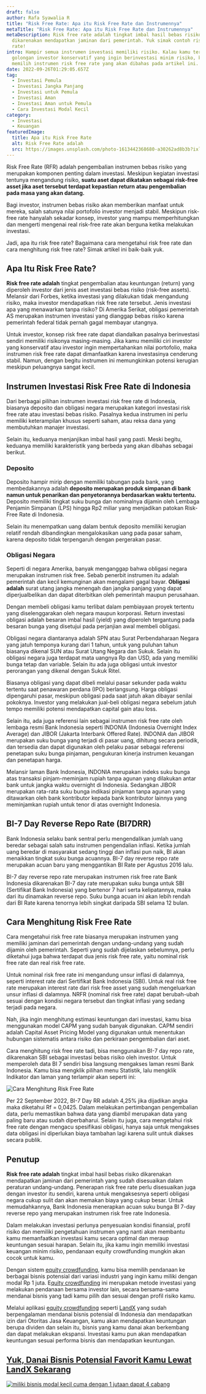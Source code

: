 ```yaml
---
draft: false
author: Rafa Syawalia R
title: "Risk Free Rate: Apa itu Risk Free Rate dan Instrumennya"
metaTitle: "Risk Free Rate: Apa itu Risk Free Rate dan Instrumennya"
metaDescription: Risk free rate adalah tingkat imbal hasil bebas risiko
  dikarenakan mendapatkan jaminan dari pemerintah. Yuk simak contoh risk free
  rate!
intro: Hampir semua instrumen investasi memiliki risiko. Kalau kamu termasuk
  golongan investor konservatif yang ingin berinvestasi minim risiko, kamu perlu
  memilih instrumen risk free rate yang akan dibahas pada artikel ini.
date: 2022-09-26T01:29:05.657Z
tag:
  - Investasi Pemula
  - Investasi Jangka Panjang
  - Investasi untuk Pemula
  - Investasi Aman
  - Investasi Aman untuk Pemula
  - Cara Investasi Modal Kecil
category:
  - Investasi
  - Keuangan
featuredImage:
  title: Apa itu Risk Free Rate
  alt: Risk Free Rate adalah
  src: https://images.unsplash.com/photo-1613442368680-a30262ad8b3b?ixlib=rb-1.2.1&ixid=MnwxMjA3fDB8MHxwaG90by1wYWdlfHx8fGVufDB8fHx8&auto=format&fit=crop&w=1470&q=80
---
```

Risk Free Rate (RFR) adalah pengembalian instrumen bebas risiko yang merupakan komponen penting dalam investasi. Meskipun kegiatan investasi tentunya mengandung risiko, **suatu aset dapat dikatakan sebagai risk-free asset jika aset tersebut terdapat kepastian return atau pengembalian pada masa yang akan datang.** 

Bagi investor, instrumen bebas risiko akan memberikan manfaat untuk mereka, salah satunya nilai portofolio investor menjadi stabil. Meskipun risk-free rate hanyalah sekadar konsep, investor yang mampu memperhitungkan dan mengerti mengenai real risk-free rate akan berguna ketika melakukan investasi.

Jadi, apa itu risk free rate? Bagaimana cara mengetahui risk free rate dan cara menghitung risk free rate? Simak artikel ini baik-baik yuk.

## Apa Itu Risk Free Rate?

**Risk free rate adalah** tingkat pengembalian atau keuntungan (return) yang diperoleh investor dari jenis aset investasi bebas risiko (risk-free assets). Melansir dari Forbes, ketika investasi yang dilakukan tidak mengandung risiko, maka investor mendapatkan risk free rate tersebut. Jenis investasi apa yang menawarkan tanpa risiko? Di Amerika Serikat, obligasi pemerintah AS merupakan instrumen investasi yang dianggap bebas risiko karena pemerintah federal tidak pernah gagal membayar utangnya.

Untuk investor, konsep risk free rate dapat diandalkan pasalnya berinvestasi sendiri memiliki risikonya masing-masing. Jika kamu memiliki ciri investor yang konservatif atau investor ingin mempertahankan nilai portofolio, maka instrumen risk free rate dapat dimanfaatkan karena investasinya cenderung stabil. Namun, dengan begitu instrumen ini memungkinkan potensi kerugian meskipun peluangnya sangat kecil.

## Instrumen Investasi Risk Free Rate di Indonesia

Dari berbagai pilihan instrumen investasi risk free rate di Indonesia, biasanya deposito dan obligasi negara merupakan kategori investasi risk free rate atau investasi bebas risiko. Pasalnya kedua instrumen ini perlu memiliki keterampilan khusus seperti saham, atau reksa dana yang membutuhkan manajer investasi. 

Selain itu, keduanya menjanjikan imbal hasil yang pasti. Meski begitu, keduanya memiliki karakteristik yang berbeda yang akan dibahas sebagai berikut.

### Deposito

Deposito hampir mirip dengan memiliki tabungan pada bank, yang membedakannya adalah **deposito merupakan produk simpanan di bank namun untuk penarikan dan penyetorannya berdasarkan waktu tertentu.** Deposito memiliki tingkat suku bunga dan nominalnya dijamin oleh Lembaga Penjamin Simpanan (LPS) hingga Rp2 miliar yang menjadikan patokan Risk-Free Rate di Indonesia. 

Selain itu menempatkan uang dalam bentuk deposito memiliki kerugian relatif rendah dibandingkan mengalokasikan uang pada pasar saham, karena deposito tidak terpengaruh dengan pergerakan pasar.

### Obligasi Negara

Seperti di negara Amerika, banyak menganggap bahwa obligasi negara merupakan instrumen risk free. Sebab penerbit instrumen itu adalah pemerintah dan kecil kemunginan akan mengalami gagal bayar. **Obligasi adalah** surat utang jangka menengah dan jangka panjang yang dapat diperjualbelikan dan dapat diterbitkan oleh pemerintah maupun perusahaan.

Dengan membeli obligasi kamu terlibat dalam pembiayaan proyek tertentu yang diselenggarakan oleh negara maupun korporasi. Return investasi obligasi adalah besaran imbal hasil (yield) yang diperoleh tergantung pada besaran bunga yang disetujui pada perjanjian awal membeli obligasi.

Obligasi negara diantaranya adalah SPN atau Surat Perbendaharaan Negara yang jatuh temponya kurang dari 1 tahun, untuk yang puluhan tahun biasanya dikenal SUN atau Surat Utang Negara dan Sukuk. Selain itu obligasi negara juga terdapat mata uangnya Rp dan USD, ada yang memiliki bunga tetap dan variable. Selain itu ada juga obligasi untuk investor perorangan yang dikenal dengan Sukuk Ritel.

Biasanya obligasi yang dapat dibeli melalui pasar sekunder pada waktu tertentu saat penawaran perdana (IPO) berlangsung. Harga obligasi dipengaruhi pasar, meskipun obligasi pada saat jatuh akan dibayar senilai pokoknya. Investor yang melakukan jual-beli obligasi negara sebelum jatuh tempo memiliki potensi mendapatkan capital gain atau loss. 

Selain itu, ada juga referensi lain sebagai instrumen risk free rate oleh lembaga resmi Bank Indonesia seperti INDONIA (Indonesia Overnight Index Average) dan JIBOR (Jakarta Interbank Offered Rate). INDONIA dan JIBOR merupakan suku bunga yang terjadi di pasar uang, dihitung secara periodik, dan tersedia dan dapat digunakan oleh pelaku pasar sebagai referensi penetapan suku bunga pinjaman, pengukuran kinerja instrumen keuangan dan penetapan harga.

Melansir laman Bank Indonesia, INDONIA merupakan indeks suku bunga atas transaksi pinjam-meminjam rupiah tanpa agunan yang dilakukan antar bank untuk jangka waktu overnight di Indonesia. Sedangkan JIBOR merupakan rata-rata suku bunga indikasi pinjaman tanpa agunan yang ditawarkan oleh bank kontributor kepada bank kontributor lainnya yang meminjamkan rupiah untuk tenor di atas overnight Indonesia.

## BI-7 Day Reverse Repo Rate (BI7DRR)

Bank Indonesia selaku bank sentral perlu mengendalikan jumlah uang beredar sebagai salah satu instrumen pengendalian inflasi. Ketika jumlah uang beredar di masyarakat sedang tinggi dan inflasi pun naik, BI akan menaikkan tingkat suku bunga acuannya. BI-7 day reverse repo rate merupakan acuan baru yang menggantikan BI Rate per Agustus 2016 lalu. 

BI-7 day reverse repo rate merupakan instrumen risk free rate Bank Indonesia dikarenakan BI-7 day rate merupakan suku bunga untuk SBI (Sertifikat Bank Indonesia) yang bertenor 7 hari serta kelipatannya, maka dari itu dinamakan reverse repo. Suku bunga acuan ini akan lebih rendah dari BI Rate karena tenornya lebih singkat daripada SBI selama 12 bulan. 

## Cara Menghitung Risk Free Rate

Cara mengetahui risk free rate biasanya merupakan instrumen yang memiliki jaminan dari pemerintah dengan undang-undang yang sudah dijamin oleh pemerintah. Seperti yang sudah dijelaskan sebelumnya, perlu diketahui juga bahwa terdapat dua jenis risk free rate, yaitu nominal risk free rate dan real risk free rate. 

Untuk nominal risk free rate ini mengandung unsur inflasi di dalamnya, seperti interest rate dari Sertifikat Bank Indonesia (SBI). Untuk real risk free rate merupakan interest rate dari risk free asset yang sudah mengeluarkan unsur inflasi di dalamnya. NRFR (nominal risk free rate) dapat berubah-ubah sesuai dengan kondisi negara tersebut dan tingkat inflasi yang sedang terjadi pada negara. 

Nah, jika ingin menghitung estimasi keuntungan dari investasi, kamu bisa menggunakan model CAPM yang sudah banyak digunakan. CAPM sendiri adalah Capital Asset Pricing Model yang digunakan untuk menentukan hubungan sistematis antara risiko dan perkiraan pengembalian dari aset. 

Cara menghitung risk free rate tadi, bisa menggunakan BI-7 day repo rate, dikarenakan SBI sebagai investasi bebas risiko oleh investor. Untuk memperoleh data BI 7 sendiri bisa langsung mengakses laman resmi Bank Indonesia. Kamu bisa mengklik pilihan menu Statistik, lalu mengklik Indikator dan laman yang terlampir akan seperti ini:

![Cara Menghitung Risk Free Rate](https://lh3.googleusercontent.com/PeW90OZovE2geb-87xl2WgBn4gWCL1Pf5l4vRjRJBZxyY5Udisl597ege0rsPSHUmeaW00cM9Zj7CPEDUixmv1a8H6yL9NVGQ6LmsFfQZ8eIz3vhvU4wBrPrSBYOCXDNDtCUDWkFFrbWbuONMkoFmXVD12JdhcLFSLz7MZegVs_ns67cN_AS7K4PDg "Cara Menghitung Risk Free Rate")

Per 22 September 2022, BI-7 Day RR adalah 4,25% jika dijadikan angka maka diketahui Rf = 0,0425. Dalam melakukan pertimbangan pengembalian data, perlu memastikan bahwa data yang diambil merupakan data yang paling baru atau sudah diperbaharui. Selain itu juga, cara mengetahui risk free rate dengan mengacu spesifikasi obligasi, hanya saja untuk mengakses data obligasi ini diperlukan biaya tambahan lagi karena sulit untuk diakses secara publik. 

## Penutup

**Risk free rate adalah** tingkat imbal hasil bebas risiko dikarenakan mendapatkan jaminan dari pemerintah yang sudah disesuaikan dalam peraturan undang-undang. Penerapan risk free rate perlu disesuaikan juga dengan investor itu sendiri, karena untuk mengaksesnya seperti obligasi negara cukup sulit dan akan memakan biaya yang cukup besar. Untuk memudahkannya, Bank Indonesia menerapkan acuan suku bunga BI 7-day reverse repo yang merupakan instrumen risk free rate Indonesia.

Dalam melakukan investasi perlunya penyesuaian kondisi finansial, profil risiko dan memiliki pengetahuan instrumen yang nanti akan membantu kamu memanfaatkan investasi kamu secara optimal dan meraup keuntungan sesuai harapan. Selain itu, jika kamu ingin memiliki investasi keuangan minim risiko, pendanaan equity crowdfunding mungkin akan cocok untuk kamu.

Dengan sistem [equity crowdfunding](https://landx.id/), kamu bisa memilih pendanaan ke berbagai bisnis potensial dari variasi industri yang ingin kamu miliki dengan modal Rp 1 juta. E[quity crowdfunding](https://landx.id/) ini merupakan metode investasi yang melakukan pendanaan bersama investor lain, secara bersama-sama mendanai bisnis yang tadi kamu pilih dan sesuai dengan profil risiko kamu.

Melalui aplikasi [equity crowdfunding](https://landx.id/) seperti [LandX](https://landx.id/) yang sudah berpengalaman mendanai bisnis potensial di Indonesia dan mendapatkan izin dari Otoritas Jasa Keuangan, kamu akan mendapatkan keuntungan berupa dividen dan selain itu, bisnis yang kamu danai akan berkembang dan dapat melakukan ekspansi. Investasi kamu pun akan mendapatkan keuntungan sesuai performa bisnis dan mendapatkan keuntungan.

## [Yuk, Danai Bisnis Potensial Favorit Kamu Lewat LandX Sekarang](https://app.landx.id/?utm_source=BLOGCONTENT&utm_medium=SEO&utm_campaign=SEO&utm_id=BLOGLANDX)

<!--StartFragment-->

[![miliki bisnis modal kecil cuma dengan 1 jutaan dapat 4 cabang ](https://accountgram-production.sfo2.cdn.digitaloceanspaces.com/landx_ghost/2021/11/jadi-owner-bisnis-hanya-1-jutaan-dengan-cuan-yang-sangat-menjanjikan.png)](https://app.landx.id/?utm_source=BLOGCONTENT&utm_medium=SEO&utm_campaign=SEO&utm_id=BLOGLANDX)

<!--EndFragment-->
